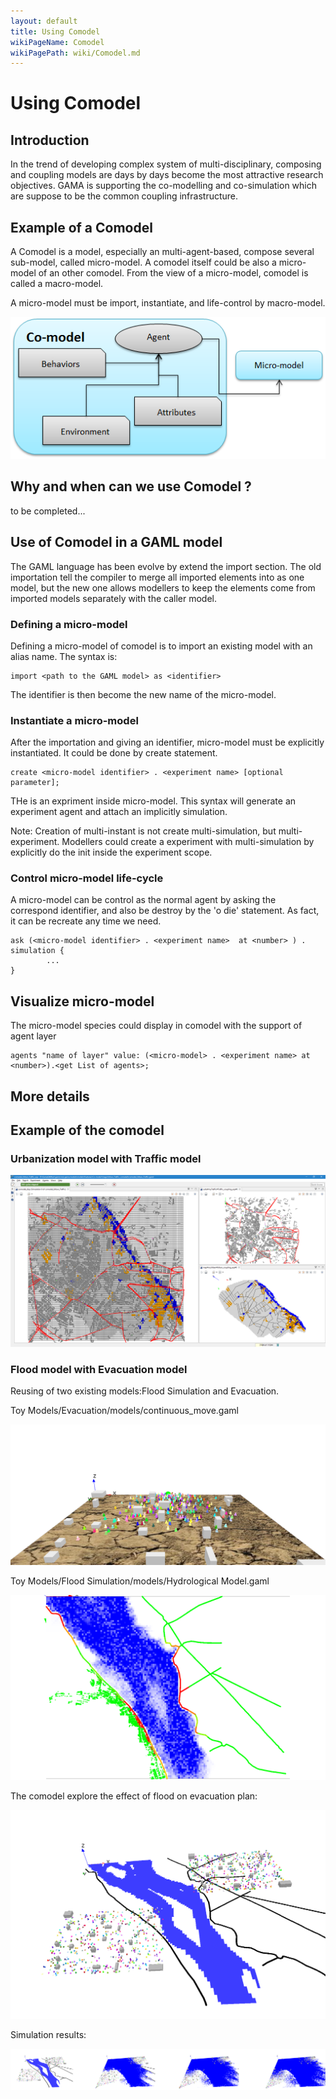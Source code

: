 ```yaml
---
layout: default
title: Using Comodel
wikiPageName: Comodel
wikiPagePath: wiki/Comodel.md
---
```

# Using Comodel

## Introduction
In the trend of developing complex system of multi-disciplinary, composing and coupling models are days by days become the most attractive research objectives. 
GAMA is supporting the co-modelling and co-simulation which are suppose to be the common coupling infrastructure.


## Example of a Comodel 

A Comodel is a model, especially an multi-agent-based, compose several sub-model, called micro-model. A comodel itself could be also a micro-model of an other comodel. From the view of a micro-model, comodel is called a macro-model.

A micro-model must be import, instantiate, and life-control by macro-model.

![](resources/images/comodel/concepts.png)


## Why and when can we use Comodel ?

to be completed...

## Use of Comodel in a GAML model


The GAML language has been evolve by extend the import section. The old importation tell the compiler to merge all imported elements into as one model, but the new one allows modellers to keep the elements come from imported models separately with the caller model.

### Defining a micro-model
Defining a micro-model of comodel is to import an existing model with an alias name. The syntax is: 
``` 
import <path to the GAML model> as <identifier>
```
The identifier is then become the new name of the micro-model.


### Instantiate a micro-model
After the importation and giving an identifier, micro-model must be explicitly instantiated. It could be done by create statement. 
```
create <micro-model identifier> . <experiment name> [optional parameter];
```
THe <exeperiment name> is an expriment inside micro-model. This syntax will generate an experiment agent and attach an implicitly simulation. 

Note: Creation of multi-instant is not create multi-simulation, but multi-experiment. Modellers could create a experiment with multi-simulation by explicitly do the init inside the experiment scope.

### Control micro-model life-cycle
A micro-model can be control as the normal agent by asking the correspond identifier, and also be destroy by the 'o die' statement. As fact, it can be recreate any time we need.


```
ask (<micro-model identifier> . <experiment name>  at <number> ) . simulation {
		...
}
```


## Visualize micro-model

The micro-model species could display in comodel with the support of agent layer

```
agents "name of layer" value: (<micro-model> . <experiment name> at <number>).<get List of agents>;
```



## More details


## Example of the comodel

### Urbanization model with Traffic model

![](resources/images/comodel/comodel_urban_traffic.png)

### Flood model with Evacuation model
Reusing of  two existing models:Flood Simulation and Evacuation.

Toy Models/Evacuation/models/continuous_move.gaml

![](resources/images/comodel/continuous_move_model_display.png)

Toy Models/Flood Simulation/models/Hydrological Model.gaml

![](resources/images/comodel/hydro_model_display.png)

The comodel explore the effect of flood on evacuation plan:

![](resources/images/comodel/comodel_disp_Flood_Evacuation.png)

Simulation results:

![](resources/images/comodel/comodel_Flood_Evacuation.png)
